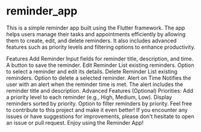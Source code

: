 # reminder_app

This is a simple reminder app built using the Flutter framework. The app helps users manage their tasks and appointments efficiently by allowing them to create, edit, and delete reminders. It also includes advanced features such as priority levels and filtering options to enhance productivity.

Features
Add Reminder
Input fields for reminder title, description, and time.
A button to save the reminder.
Edit Reminder
List existing reminders.
Option to select a reminder and edit its details.
Delete Reminder
List existing reminders.
Option to delete a selected reminder.
Alert on Time
Notifies the user with an alert when the reminder time is met.
The alert includes the reminder title and description.
Advanced Features (Optional)
Priorities: Add a priority level to each reminder (e.g., High, Medium, Low).
Display reminders sorted by priority.
Option to filter reminders by priority.
Feel free to contribute to this project and make it even better! If you encounter any issues or have suggestions for improvements, please don't hesitate to open an issue or pull request. Enjoy using the Reminder App!
